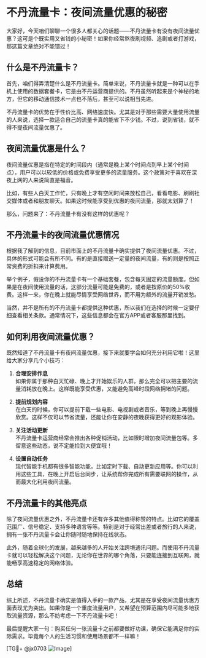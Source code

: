 # 不丹流量卡：夜间流量优惠的秘密

大家好，今天咱们聊聊一个很多人都关心的话题——不丹流量卡有没有夜间流量优惠？这可是个既实用又省钱的小秘密！如果你经常熬夜刷视频、追剧或者打游戏，那这篇文章绝对不能错过！

## 什么是不丹流量卡？

首先，咱们得弄清楚什么是不丹流量卡。简单来说，不丹流量卡就是一种可以在手机上使用的数据套餐卡，它是由不丹运营商提供的。不丹虽然听起来是个神秘的地方，但它的移动通信技术一点也不落后，甚至可以说相当先进。

不丹流量卡的优势在于性价比高、网络速度快。尤其是对于那些需要大量使用流量的人来说，选择一款适合自己的流量卡真的能省下不少钱。不过，说到省钱，就不得不提夜间流量优惠了。

## 夜间流量优惠是什么？

夜间流量优惠是指在特定的时间段内（通常是晚上某个时间点到早上某个时间点），用户可以以较低的价格或免费享受更多的流量服务。这个政策对于喜欢在深夜上网的人来说简直是福音。

比如，有些人白天工作忙，只有晚上才有空闲时间来放松自己，看看电影、刷刷社交媒体或者和朋友聊天。如果这时候能享受到优惠的夜间流量，那就太划算了！

那么，问题来了：不丹流量卡有没有这样的优惠呢？

## 不丹流量卡的夜间流量优惠情况

根据我了解到的信息，目前市面上的不丹流量卡确实提供了夜间流量优惠。不过，具体的形式可能会有所不同。有的是直接赠送一定量的夜间流量，有的则是按照正常资费的折扣来计算费用。

举个例子，假设你的不丹流量卡有一个基础套餐，包含每天固定的流量额度。但如果是在夜间使用流量的话，这部分流量可能是免费的，或者是按原价的50%收费。这样一来，你在晚上就能尽情享受网络世界，而不用为额外的流量开销发愁。

当然，并不是所有的不丹流量卡都提供这种优惠，所以我们在选择的时候一定要仔细查看相关条款。通常情况下，这些信息都会在官方APP或者客服那里找到。

## 如何利用夜间流量优惠？

既然知道了不丹流量卡有夜间流量优惠，接下来就要学会如何充分利用它啦！这里给大家分享几个小技巧：

1. **合理安排作息**  
   如果你属于那种白天忙碌、晚上才开始娱乐的人群，那么完全可以把主要的流量消耗放在晚上。这样既能享受优惠，又能避免高峰时段网络拥堵的问题。

2. **提前规划内容**  
   在白天的时候，你可以提前下载一些电影、电视剧或者音乐，等到晚上再慢慢欣赏。这样不仅可以节省流量，还能让你在安静的夜晚获得更好的观影体验。

3. **关注活动更新**  
   不丹流量卡运营商经常会推出各种促销活动，比如限时增加夜间流量包等。多留意这些动态，说不定能捡到大便宜哦！

4. **设置自动任务**  
   现代智能手机都有很多智能功能，比如定时下载、自动更新应用等。你可以利用这些工具，在晚上开启后台同步，让系统帮你完成所有需要联网的操作，从而最大化利用夜间流量。

## 不丹流量卡的其他亮点

除了夜间流量优惠之外，不丹流量卡还有许多其他值得称赞的特点。比如它的覆盖范围广、信号稳定、支持多种语言等等。特别是对于经常出差或者旅行的人来说，拥有一张不丹流量卡会让你随时随地保持在线状态。

此外，随着全球化的发展，越来越多的人开始关注跨境通讯问题。而使用不丹流量卡就可以轻松解决这个问题，无论你在世界的哪个角落，只要能连接到互联网，就能畅享高速稳定的网络体验。

## 总结

综上所述，不丹流量卡确实是值得入手的一款产品，尤其是在享受夜间流量优惠方面表现尤为突出。如果你是一个重度流量用户，又希望在预算范围内尽可能多地获取流量资源，那么不妨考虑一下不丹流量卡吧！

最后提醒大家一句：购买任何一张流量卡之前都要做好功课，确保它能满足你的实际需求。毕竟每个人的生活习惯和使用场景都不一样嘛！

[TG💪+ @jx0703 ![Image](https://github.com/user-attachments/assets/dbca1d08-cadb-493c-b0ec-ad6f7a83f270)]